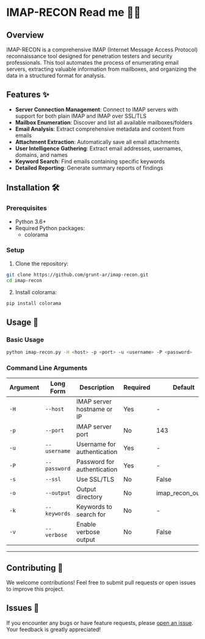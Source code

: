 # IMAP-RECON Read me 🚀📧

## Overview

IMAP-RECON is a comprehensive IMAP (Internet Message Access Protocol) reconnaissance tool designed for penetration testers and security professionals. This tool automates the process of enumerating email servers, extracting valuable information from mailboxes, and organizing the data in a structured format for analysis.

## Features ✨

- **Server Connection Management**: Connect to IMAP servers with support for both plain IMAP and IMAP over SSL/TLS
- **Mailbox Enumeration**: Discover and list all available mailboxes/folders
- **Email Analysis**: Extract comprehensive metadata and content from emails
- **Attachment Extraction**: Automatically save all email attachments
- **User Intelligence Gathering**: Extract email addresses, usernames, domains, and names
- **Keyword Search**: Find emails containing specific keywords
- **Detailed Reporting**: Generate summary reports of findings

## Installation 🛠️

### Prerequisites

- Python 3.6+
- Required Python packages:
    - colorama

### Setup

1. Clone the repository:
```bash
git clone https://github.com/grunt-ar/imap-recon.git
cd imap-recon
```
2. Install colorama:
```bash
pip install colorama
```

## Usage 📖

### Basic Usage

```bash
python imap-recon.py -H <host> -p <port> -u <username> -P <password>
```

### Command Line Arguments

| Argument | Long Form | Description | Required | Default |
|----------|-----------|-------------|----------|---------|
| `-H` | `--host` | IMAP server hostname or IP | Yes | - |
| `-p` | `--port` | IMAP server port | No | 143 |
| `-u` | `--username` | Username for authentication | Yes | - |
| `-P` | `--password` | Password for authentication | Yes | - |
| `-s` | `--ssl` | Use SSL/TLS | No | False |
| `-o` | `--output` | Output directory | No | imap_recon_output |
| `-k` | `--keywords` | Keywords to search for | No | - |
| `-v` | `--verbose` | Enable verbose output | No | False |

---

## Contributing 🤝

We welcome contributions! Feel free to submit pull requests or open issues to improve this project.

## Issues 🐛

If you encounter any bugs or have feature requests, please [open an issue](https://github.com/grunt-ar/imap-recon/issues). Your feedback is greatly appreciated!
